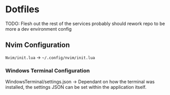 # Dotfiles

TODO: Flesh out the rest of the services probably should rework repo to be more a dev environment config

## Nvim Configuration

`Nvim/init.lua` -> `~/.config/nvim/init.lua`

### Windows Terminal Configuration

WindowsTerminal/settings.json -> Dependant on how the terminal was installed, the settings JSON can be set within the application itself.
